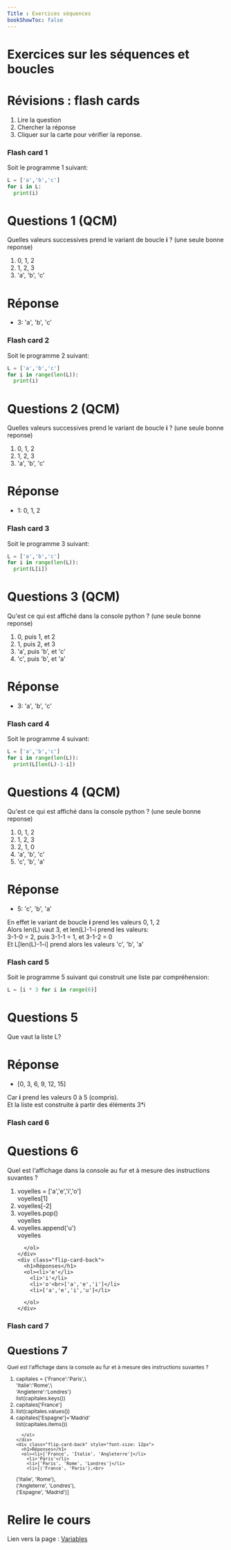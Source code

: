 ```yaml
---
Title : Exercices séquences
bookShowToc: false
---
```


# Exercices sur les séquences et boucles

# Révisions : flash cards
1. Lire la question
2. Chercher la réponse
3. Cliquer sur la carte pour vérifier la reponse.

### Flash card 1
Soit le programme 1 suivant:

```python
L = ['a','b','c']
for i in L:
  print(i)
```

<div class="flip-card">
  <div class="flip-card-inner">
    <div class="flip-card-front">
      <h1>Questions 1 (QCM)</h1>
      Quelles valeurs successives prend le variant de boucle <b>i</b> ? (une seule bonne reponse)
      <ol><li>0, 1, 2</li>
        <li>1, 2, 3 </li>
        <li>'a', 'b', 'c'</li>
      </ol>
    </div>
    <div class="flip-card-back">
      <h1>Réponse</h1>
      <ul><li>3: 'a', 'b', 'c'</li>
      </ul>
    </div>
  </div>
</div>

### Flash card 2
Soit le programme 2 suivant:

```python
L = ['a','b','c']
for i in range(len(L)):
  print(i)
```

<div class="flip-card">
  <div class="flip-card-inner">
    <div class="flip-card-front">
      <h1>Questions 2 (QCM)</h1>
      Quelles valeurs successives prend le variant de boucle <b>i</b> ? (une seule bonne reponse)
      <ol><li>0, 1, 2</li>
        <li>1, 2, 3 </li>
        <li>'a', 'b', 'c'</li>
      </ol>
    </div>
    <div class="flip-card-back">
      <h1>Réponse</h1>
      <ul><li>1: 0, 1, 2</li>
      </ul>
    </div>
  </div>
</div>

### Flash card 3

Soit le programme 3 suivant:

```python
L = ['a','b','c']
for i in range(len(L)):
  print(L[i])
```

<div class="flip-card">
  <div class="flip-card-inner">
    <div class="flip-card-front">
      <h1>Questions 3 (QCM)</h1>
      Qu'est ce qui est affiché dans la console python ? (une seule bonne reponse)
      <ol><li>0, puis 1, et 2</li>
        <li>1, puis 2, et 3 </li>
        <li>'a', puis 'b', et 'c'</li>
        <li>'c', puis 'b', et 'a'</li>
      </ol>
    </div>
    <div class="flip-card-back">
      <h1>Réponse</h1>
      <ul><li>3: 'a', 'b', 'c'</li>
      </ul>
    </div>
  </div>
</div>

### Flash card 4

Soit le programme 4 suivant:

```python
L = ['a','b','c']
for i in range(len(L)):
  print(L[len(L)-1-i])
```

<div class="flip-card">
  <div class="flip-card-inner">
    <div class="flip-card-front">
      <h1>Questions 4 (QCM)</h1>
      Qu'est ce qui est affiché dans la console python ? (une seule bonne reponse)
      <ol><li>0, 1, 2</li>
        <li>1, 2, 3 </li>
        <li>2, 1, 0</li>
        <li>'a', 'b', 'c'</li>
        <li>'c', 'b', 'a'</li>
      </ol>
    </div>
    <div class="flip-card-back">
      <h1>Réponse</h1>
      <ul><li>5: 'c', 'b', 'a'</li>
      </ul>
      <p>En effet le variant de boucle <b>i</b> prend les valeurs 0, 1, 2<br>
        Alors len(L) vaut 3, et len(L)-1-i prend les valeurs:<br>
        3-1-0 = 2, puis 3-1-1 = 1, et 3-1-2 = 0<br>
      Et L[len(L)-1-i] prend alors les valeurs 'c', 'b', 'a'</p>
    </div>
  </div>
</div>

### Flash card 5

Soit le programme 5 suivant qui construit une liste par compréhension:

```python
L = [i * 3 for i in range(6)]
```

<div class="flip-card">
  <div class="flip-card-inner">
    <div class="flip-card-front">
      <h1>Questions 5 </h1>
      Que vaut la liste L?
    </div>
    <div class="flip-card-back">
      <h1>Réponse</h1>
      <ul><li>[0, 3, 6, 9, 12, 15]</li>
      </ul>
      Car <b>i</b> prend les valeurs 0 à 5 (compris).<br>
      Et la liste est construite à partir des éléments 3*i
    </div>
  </div>
</div>


### Flash card 6

<div class="flip-card">
  <div class="flip-card-inner">
    <div class="flip-card-front" style="font-size: 14px">
      <h1>Questions 6</h1>
      Quel est l&lsquo;affichage dans la console au fur et à mesure des instructions suvantes ?
      <ol><li>voyelles = ['a','e','i','o']<br>
      voyelles[1]
      </li>
        <li>voyelles[-2]</li>
        <li>voyelles.pop()<br>voyelles</li>
        <li>voyelles.append('u')<br>voyelles</li>
        
      </ol>
    </div>
    <div class="flip-card-back">
      <h1>Réponses</h1>
      <ol><li>'e'</li>
        <li>'i'</li>
        <li>'o'<br>['a','e','i']</li>
        <li>['a','e','i','u']</li>
        
      </ol>
    </div>
  </div>
</div>

### Flash card 7

<div class="flip-card">
  <div class="flip-card-inner">
    <div class="flip-card-front" style="font-size: 12px">
      <h1>Questions 7</h1>
      Quel est l&lsquo;affichage dans la console au fur et à mesure des instructions suvantes ?
      <ol><li>capitales = {'France':'Paris',\<br>'Italie':'Rome',\<br>'Angleterre':'Londres'}
<br>list(capitales.keys())</li>
        <li>capitales['France']</li>
        <li>list(capitales.values())</li>
        <li>capitales['Espagne']='Madrid'<br>list(capitales.items())</li>

      </ol>
    </div>
    <div class="flip-card-back" style="font-size: 12px">
      <h1>Réponses</h1>
      <ol><li>['France', 'Italie', 'Angleterre']</li>
        <li>'Paris'</li>
        <li>['Paris', 'Rome', 'Londres']</li>
        <li>[('France', 'Paris'),<br>
 ('Italie', 'Rome'),<br>
 ('Angleterre', 'Londres'),<br>
 ('Espagne', 'Madrid')]</li>
      </ol>
    </div>
  </div>
</div>

# Relire le cours
Lien vers la page : <a href="/docs/python/pages/variables/page1/">Variables</a>


<script type="text/javascript" src="/scripts/flash_cards.js"></script>